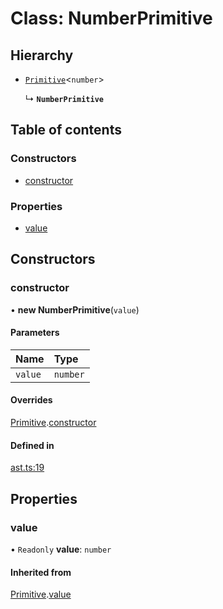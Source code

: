 # Class: NumberPrimitive

## Hierarchy

- [`Primitive`](primitive.md)<`number`\>

  ↳ **`NumberPrimitive`**

## Table of contents

### Constructors

- [constructor](numberprimitive.md#constructor)

### Properties

- [value](numberprimitive.md#value)

## Constructors

### constructor

• **new NumberPrimitive**(`value`)

#### Parameters

| Name    | Type     |
| :------ | :------- |
| `value` | `number` |

#### Overrides

[Primitive](primitive.md).[constructor](primitive.md#constructor)

#### Defined in

[ast.ts:19](https://github.com/k8ts/hydrographer/blob/main/src/ast.ts#L19)

## Properties

### value

• `Readonly` **value**: `number`

#### Inherited from

[Primitive](primitive.md).[value](primitive.md#value)
